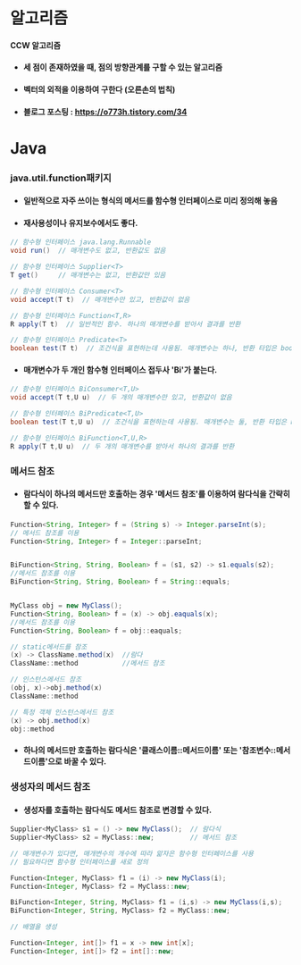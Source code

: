# 알고리즘
#### CCW 알고리즘
* #### 세 점이 존재하였을 때, 점의 방향관계를 구할 수 있는 알고리즘
* #### 벡터의 외적을 이용하여 구한다 (오른손의 법칙)
* #### 블로그 포스팅 : https://o773h.tistory.com/34

# Java
### java.util.function패키지
* #### 일반적으로 자주 쓰이는 형식의 메서드를 함수형 인터페이스로 미리 정의해 놓음
* #### 재사용성이나 유지보수에서도 좋다.
```java
// 함수형 인터페이스 java.lang.Runnable
void run()  // 매개변수도 없고, 반환값도 없음

// 함수형 인터페이스 Supplier<T>
T get()     // 매개변수는 없고, 반환값만 있음

// 함수형 인터페이스 Consumer<T>
void accept(T t)  // 매개변수만 있고, 반환값이 없음

// 함수형 인터페이스 Function<T,R>
R apply(T t)  // 일반적인 함수. 하나의 매개변수를 받아서 결과를 반환

// 함수형 인터페이스 Predicate<T>
boolean test(T t)  // 조건식을 표현하는데 사용됨. 매개변수는 하나, 반환 타입은 boolean
```
* #### 매개변수가 두 개인 함수형 인터페이스 접두사 'Bi'가 붙는다.
```java
// 함수형 인터페이스 BiConsumer<T,U>
void accept(T t,U u)  // 두 개의 매개변수만 있고, 반환값이 없음

// 함수형 인터페이스 BiPredicate<T,U>
boolean test(T t,U u)  // 조건식을 표현하는데 사용됨. 매개변수는 둘, 반환 타입은 boolean

// 함수형 인터페이스 BiFunction<T,U,R>
R apply(T t,U u)  // 두 개의 매개변수를 받아서 하나의 결과를 반환
```
### 메서드 참조
* #### 람다식이 하나의 메서드만 호출하는 경우 '메서드 참조'를 이용하여 람다식을 간략히 할 수 있다.
```java
Function<String, Integer> f = (String s) -> Integer.parseInt(s);
// 메서드 참조를 이용
Function<String, Integer> f = Integer::parseInt;


BiFunction<String, String, Boolean> f = (s1, s2) -> s1.equals(s2);
//메서드 참조를 이용
BiFunction<String, String, Boolean> f = String::equals;


MyClass obj = new MyClass();
Function<String, Boolean> f = (x) -> obj.eaquals(x);
//메서드 참조를 이용
Function<String, Boolean> f = obj::eaquals;
```
```java
// static메서드를 참조
(x) -> ClassName.method(x)  //람다
ClassName::method           //메서드 참조

// 인스턴스메서드 참조
(obj, x)->obj.method(x)
ClassName::method

// 특정 객체 인스턴스메서드 참조
(x) -> obj.method(x)
obj::method
```
* #### **하나의 메서드만 호출하는 람다식은 '클래스이름::메서드이름' 또는 '참조변수::메서드이름'으로 바꿀 수 있다.**

### 생성자의 메서드 참조
* #### 생성자를 호출하는 람다식도 메서드 참조로 변경할 수 있다.
```java
Supplier<MyClass> s1 = () -> new MyClass();  // 람다식
Supplier<MyClass> s2 = MyClass::new;         // 메서드 참조

// 매개변수가 있다면, 매개변수의 개수에 따라 앎자은 함수형 인터페이스를 사용
// 필요하다면 함수형 인터페이스를 새로 정의

Function<Integer, MyClass> f1 = (i) -> new MyClass(i);
Function<Integer, MyClass> f2 = MyClass::new;

BiFunction<Integer, String, MyClass> f1 = (i,s) -> new MyClass(i,s);
BiFunction<Integer, String, MyClass> f2 = MyClass::new;

// 배열을 생성

Function<Integer, int[]> f1 = x -> new int[x];
Function<Integer, int[]> f2 = int[]::new;
```
